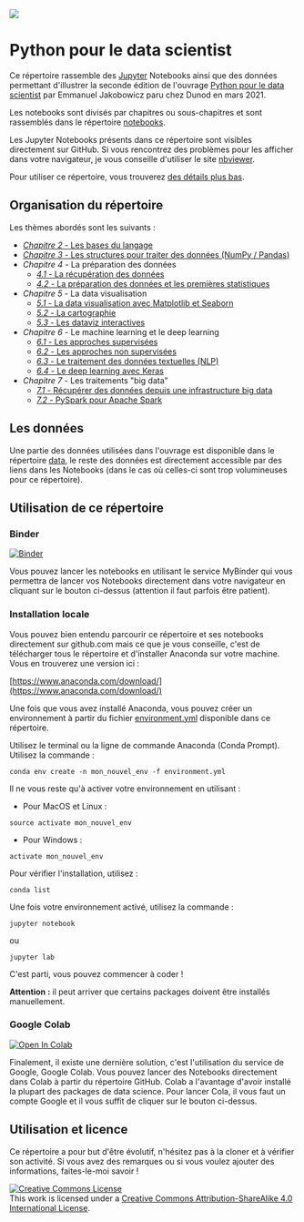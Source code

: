 ![](/other/python-pour-le-data-scientist-dunod.jpeg)

# Python pour le data scientist

Ce répertoire rassemble des [Jupyter](http://jupyter.org/) Notebooks ainsi que des données permettant d'illustrer la seconde édition de l'ouvrage [Python pour le data scientist](https://www.dunod.com/sciences-techniques/python-pour-data-scientist-bases-du-langage-au-machine-learning-1) par Emmanuel Jakobowicz paru chez Dunod en mars 2021.

Les notebooks sont divisés par chapitres ou sous-chapitres et sont rassemblés dans le répertoire [notebooks](/notebooks/).

Les Jupyter Notebooks présents dans ce répertoire sont visibles directement sur GitHub. Si vous rencontrez des problèmes pour les afficher dans votre navigateur, je vous conseille d'utiliser le site [nbviewer](http://nbviewer.jupyter.org/).

Pour utiliser ce répertoire, vous trouverez [des détails plus bas](#utilisation).

## Organisation du répertoire

Les thèmes abordés sont les suivants :

- [_Chapitre 2_ - Les bases du langage](/notebooks/02_python_from_scratch.ipynb)
- [_Chapitre 3_ - Les structures pour traiter des données (NumPy / Pandas)](/notebooks/03_numpy_pandas_bases.ipynb)
- _Chapitre 4_ - La préparation des données
  - [_4.1_ - La récupération des données](/notebooks/04_01_recuperation_des_donnees.ipynb)
  - [_4.2_ - La préparation des données et les premières statistiques](/notebooks/04_02_manipulation_description_des_donnees.ipynb)
- _Chapitre 5_ - La data visualisation
  - [_5.1_ - La data visualisation avec Matplotlib et Seaborn](/notebooks/05_01_Data_visualisation_matplotlib_seaborn.ipynb)
  - [_5.2_ - La cartographie](/notebooks/05_02_Data_visualisation_cartographie.ipynb)
  - [_5.3_ - Les dataviz interactives](/notebooks/05_03_Visualisations_interactives.ipynb)
- _Chapitre 6_ - Le machine learning et le deep learning
  - [_6.1_ - Les approches supervisées](/notebooks/06_01_Machine_learning_supervise.ipynb)
  - [_6.2_ - Les approches non supervisées](/notebooks/06_02_Machine_learning_non_supervise.ipynb)
  - [_6.3_ - Le traitement des données textuelles (NLP)](/notebooks/06_03_NLP.ipynb)
  - [_6.4_ - Le deep learning avec Keras](/notebooks/06_04_Deep_Learning.ipynb)
- _Chapitre 7_ - Les traitements "big data"
  - [_7.1_ - Récupérer des données depuis une infrastructure big data](/notebooks/07_01_Big_data_import.ipynb)
  - [_7.2_ - PySpark pour Apache Spark](/notebooks/07_02_Spark.ipynb)

## Les données

Une partie des données utilisées dans l'ouvrage est disponible dans le répertoire [data](/data/), le reste des données est directement accessible par des liens dans les Notebooks (dans le cas où celles-ci sont trop volumineuses pour ce répertoire).

<a id="utilisation"></a>

## Utilisation de ce répertoire

### Binder

[![Binder](https://mybinder.org/badge.svg)](https://mybinder.org/v2/gh/emjako/pythondatascientist/master)

Vous pouvez lancer les notebooks en utilisant le service MyBinder qui vous permettra de lancer vos Notebooks directement dans votre navigateur en cliquant sur le bouton ci-dessus (attention il faut parfois être patient).

### Installation locale

Vous pouvez bien entendu parcourir ce répertoire et ses notebooks directement sur github.com mais ce que je vous conseille, c'est de télécharger tous le répertoire et d'installer Anaconda sur votre machine. Vous en trouverez une version ici :

[https://www.anaconda.com/download/](https://www.anaconda.com/download/)

Une fois que vous avez installé Anaconda, vous pouvez créer un environnement à partir du fichier [environment.yml](/environment.yml) disponible dans ce répertoire.

Utilisez le terminal ou la ligne de commande Anaconda (Conda Prompt). Utilisez la commande :

```
conda env create -n mon_nouvel_env -f environment.yml
```

Il ne vous reste qu'à activer votre environnement en utilisant :

- Pour MacOS et Linux :

```
source activate mon_nouvel_env
```

- Pour Windows :

```
activate mon_nouvel_env
```

Pour vérifier l'installation, utilisez :

```
conda list
```

Une fois votre environnement activé, utilisez la commande :

```
jupyter notebook
```

ou

```
jupyter lab
```

C'est parti, vous pouvez commencer à coder !

**Attention :** il peut arriver que certains packages doivent être installés manuellement.

### Google Colab

[![Open In Colab](https://colab.research.google.com/assets/colab-badge.svg)](https://colab.research.google.com/github/emjako/pythondatascientist)

Finalement, il existe une dernière solution, c'est l'utilisation du service de Google, Google Colab. Vous pouvez lancer des Notebooks directement dans Colab à partir du répertoire GitHub. Colab a l'avantage d'avoir installé la plupart des packages de data science. Pour lancer Cola, il vous faut un compte Google et il vous suffit de cliquer sur le bouton ci-dessus.

## Utilisation et licence

Ce répertoire a pour but d'être évolutif, n'hésitez pas à la cloner et à vérifier son activité. Si vous avez des remarques ou si vous voulez ajouter des informations, faites-le-moi savoir !

<a rel="license" href="http://creativecommons.org/licenses/by-sa/4.0/"><img alt="Creative Commons License" style="border-width:0" src="https://i.creativecommons.org/l/by-sa/4.0/88x31.png" /></a><br />This work is licensed under a <a rel="license" href="http://creativecommons.org/licenses/by-sa/4.0/">Creative Commons Attribution-ShareAlike 4.0 International License</a>.
